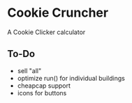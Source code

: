 # Cookie Cruncher
A Cookie Clicker calculator
## To-Do
- sell "all"
- optimize run() for individual buildings
- cheapcap support
- icons for buttons